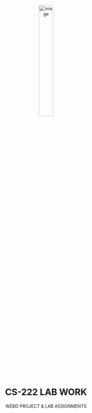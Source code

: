<div align="center">
<img src="https://upload.wikimedia.org/wikipedia/commons/b/bb/LOGO_Jais%28Bi-Lingual%29.png" alt="image" width="30%" height="auto">


#  CS-222 LAB WORK

  WEBD PROJECT & 
   LAB ASSIGNMENTS
